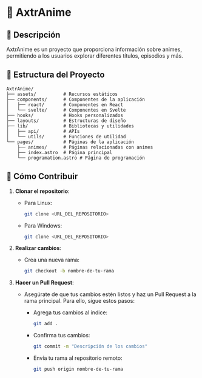 # 🌟 AxtrAnime

## 📖 Descripción

AxtrAnime es un proyecto que proporciona información sobre animes, permitiendo a los usuarios explorar diferentes títulos, episodios y más.

## 📂 Estructura del Proyecto

```plaintext
AxtrAnime/
├── assets/          # Recursos estáticos
├── components/      # Componentes de la aplicación
│   ├── react/       # Componentes en React
│   └── svelte/      # Componentes en Svelte
├── hooks/           # Hooks personalizados
├── layouts/         # Estructuras de diseño
├── lib/             # Bibliotecas y utilidades
│   ├── api/         # APIs
│   └── utils/       # Funciones de utilidad
└── pages/           # Páginas de la aplicación
    ├── animes/      # Páginas relacionadas con animes
    ├── index.astro  # Página principal
    └── programation.astro # Página de programación
```

## 🤝 Cómo Contribuir

1. **Clonar el repositorio**:
   - Para Linux:

     ```bash
     git clone <URL_DEL_REPOSITORIO>
     ```

   - Para Windows:

     ```bash
     git clone <URL_DEL_REPOSITORIO>
     ```

2. **Realizar cambios**:
   - Crea una nueva rama:

     ```bash
     git checkout -b nombre-de-tu-rama
     ```

3. **Hacer un Pull Request**:
   - Asegúrate de que tus cambios estén listos y haz un Pull Request a la rama principal. Para ello, sigue estos pasos:
     - Agrega tus cambios al índice:

       ```bash
       git add .
       ```

     - Confirma tus cambios:

       ```bash
       git commit -m "Descripción de los cambios"
       ```

     - Envía tu rama al repositorio remoto:

       ```bash
       git push origin nombre-de-tu-rama
       ```
